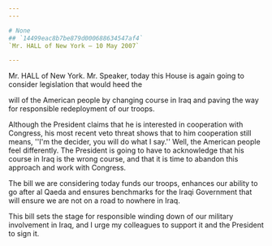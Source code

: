 ```yaml
---
---

# None
## `14499eac8b7be879d000688634547af4`
`Mr. HALL of New York — 10 May 2007`

---
```



Mr. HALL of New York. Mr. Speaker, today this House is again going to 
consider legislation that would heed the


will of the American people by changing course in Iraq and paving the 
way for responsible redeployment of our troops.

Although the President claims that he is interested in cooperation 
with Congress, his most recent veto threat shows that to him 
cooperation still means, ''I'm the decider, you will do what I say.'' 
Well, the American people feel differently. The President is going to 
have to acknowledge that his course in Iraq is the wrong course, and 
that it is time to abandon this approach and work with Congress.

The bill we are considering today funds our troops, enhances our 
ability to go after al Qaeda and ensures benchmarks for the Iraqi 
Government that will ensure we are not on a road to nowhere in Iraq.

This bill sets the stage for responsible winding down of our military 
involvement in Iraq, and I urge my colleagues to support it and the 
President to sign it.
